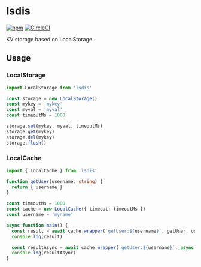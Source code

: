 # lsdis

[![npm](https://img.shields.io/npm/v/lsdis.svg)](https://www.npmjs.com/package/lsdis)
[![CircleCI](https://circleci.com/gh/joway/lsdis.svg?style=shield)](https://circleci.com/gh/joway/lsdis)

KV storage based on LocalStorage.

## Usage

### LocalStorage

```typescript
import LocalStorage from 'lsdis'

const storage = new LocalStorage()
const mykey = 'mykey'
const myval = 'myval'
const timeoutMs = 1000

storage.set(mykey, myval, timeoutMs)
storage.get(mykey)
storage.del(mykey)
storage.flush()
```

### LocalCache

```typescript
import { LocalCache } from 'lsdis'

function getUser(username: string) {
  return { username }
}

const timeoutMs = 1000
const cache = new LocalCache({ timeout: timeoutMs })
const username = 'myname'

async function main() {
  const result = await cache.wrapper(`getUser:${username}`, getUser, username)
  console.log(result)

  const resultAsync = await cache.wrapper(`getUser:${username}`, async () => (getUser(username)))
  console.log(resultAsync)
}
```
